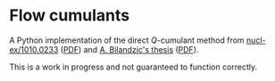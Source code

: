 # Flow cumulants

A Python implementation of the direct _Q_-cumulant method from
[nucl-ex/1010.0233](http://inspirehep.net/record/871528)
([PDF](http://arxiv.org/pdf/1010.0233.pdf)) and 
[A. Bilandzic's thesis](https://inspirehep.net/record/1186272?ln=en)
([PDF](https://inspirehep.net/record/1186272/files/CERN-THESIS-2012-018.pdf)).

This is a work in progress and not guaranteed to function correctly.
